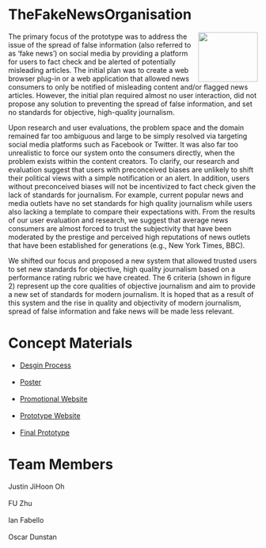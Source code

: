 # TheFakeNewsOrganisation
<img align="right" width="120" height="100" src="https://user-images.githubusercontent.com/33112883/47369615-68fe6900-d727-11e8-9888-6d501f2054b3.png">
The primary focus of the prototype was to address the issue of the spread of false information (also referred to as ‘fake news’) on social media by providing a platform for users to fact check and be alerted of potentially misleading articles. The initial plan was to create a web browser plug-in or a web application that allowed news consumers to only be notified of misleading content and/or flagged news articles. However, the initial plan required almost no user interaction, did not propose any solution to preventing the spread of false information, and set no standards for objective, high-quality journalism.

Upon research and user evaluations, the problem space and the domain remained far too ambiguous and large to be simply resolved via targeting social media platforms such as Facebook or Twitter. It was also far too unrealistic to force our system onto the consumers directly, when the problem exists within the content creators.  To clarify, our research and evaluation suggest that users with preconceived biases are unlikely to shift their political views with a simple notification or an alert. In addition, users without preconceived biases will not be incentivized to fact check given the lack of standards for journalism. For example, current popular news and media outlets have no set standards for high quality journalism while users also lacking a template to compare their expectations with. From the results of our user evaluation and research, we suggest that average news consumers are almost forced to trust the subjectivity that have been moderated by the prestige and perceived high reputations of news outlets that have been established for generations (e.g., New York Times, BBC).

We shifted our focus and proposed a new system that allowed trusted users to set new standards for objective, high quality journalism based on a performance rating rubric we have created. The 6 criteria (shown in figure 2) represent up the core qualities of objective journalism and aim to provide a new set of standards for modern journalism. It is hoped that as a result of this system and the rise in quality and objectivity of modern journalism, spread of false information and fake news will be made less relevant.

# Concept Materials
* [Desgin Process](https://github.com/deco3500-2018/TheFakeNewsOrganisation/wiki/Design-Process)<br><br>
* [Poster](https://github.com/deco3500-2018/TheFakeNewsOrganisation/wiki/Poster)<br><br>
* [Promotional Website](https://fakenewsorganizationpromotionalwebsite.000webhostapp.com/)<br><br>
* [Prototype Website](https://fakenewsorganization.000webhostapp.com/)<br><br>
* [Final Prototype](https://marvelapp.com/explore/3463492/fake-news-organisation)

# Team Members
Justin JiHoon Oh<br><br>
FU Zhu<br><br>
Ian Fabello<br><br>
Oscar Dunstan
